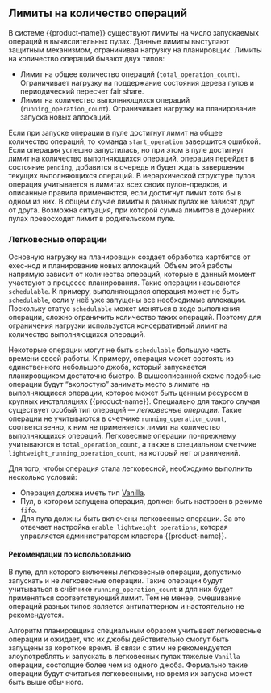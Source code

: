## Лимиты на количество операций

В системе {{product-name}} существуют лимиты на число запускаемых операций в вычислительных пулах. Данные лимиты выступают защитным механизмом, ограничивая нагрузку на планировщик. Лимиты на количество операций бывают двух типов:

- Лимит на общее количество операций (`total_operation_count`). Ограничивает нагрузку на поддержание состояния дерева пулов и периодический пересчет fair share.
- Лимит на количество выполняющихся операций (`running_operation_count`). Ограничивает нагрузку на планирование запуска новых аллокаций.

Если при запуске операции в пуле достигнут лимит на общее количество операций, то команда `start_operation` завершится ошибкой. Если операция успешно запустилась, но при этом в пуле достигнут лимит на количество выполняющихся операций, операция перейдет в состояние `pending`, добавится в очередь и будет ждать завершения текущих выполняющихся операций. В иерархической структуре пулов операция учитывается в лимитах всех своих пулов-предков, и описанные правила применяются, если достигнут лимит хотя бы в одном из них. В общем случае лимиты в разных пулах не зависят друг от друга. Возможна ситуация, при которой сумма лимитов в дочерних пулах превосходит лимит в родительском пуле.

### Легковесные операции

Основную нагрузку на планировщик создает обработка хартбитов от exec-нод и планирование новых аллокаций. Объем этой работы напрямую зависит от количества операций, которые в данный момент участвуют в процессе планирования. Такие операции называются `schedulable`. К примеру, выполняющаяся операция может не быть `schedulable`, если у неё уже запущены все необходимые аллокации. Поскольку статус `schedulable` может меняться в ходе выполнения операции, сложно ограничить количество таких операций. Поэтому для ограничения нагрузки используется консервативный лимит на количество выполняющихся операций.

Некоторые операции могут не быть `schedulable` большую часть времени своей работы. К примеру, операция может состоять из единственного небольшого джоба, который запускается планировщиком достаточно быстро. В вышеописанной схеме подобные операции будут “вхолостую” занимать место в лимите на выполняющиеся операции, которое может быть ценным ресурсом в крупных инсталляциях {{product-name}}. Специально для такого случая существует особый тип операций — *легковесные операции*. Такие операции не учитываются в счетчике `running_operation_count`, соответственно, к ним не применяется лимит на количество выполняющихся операций. Легковесные операции по-прежнему учитываются в `total_operation_count`, а также в специальном счетчике `lightweight_running_operation_count`, на который нет ограничений.

Для того, чтобы операция стала легковесной, необходимо выполнить несколько условий:

- Операция должна иметь тип [Vanilla](../../../user-guide/data-processing/operations/vanilla.md).
- Пул, в котором запущена операция, должен быть настроен в режиме `fifo`.
- Для пула должны быть включены легковесные операции. За это отвечает настройка `enable_lightweight_operations`, которая управляется администратором кластера {{product-name}}.

#### Рекомендации по использованию

В пуле, для которого включены легковесные операции, допустимо запускать и не легковесные операции. Такие операции будут учитываться в счётчике `running_operation_count` и для них будет применяться соответствующий лимит. Тем не менее, смешивание операций разных типов является антипаттерном и настоятельно не рекомендуется.

Алгоритм планировщика специальным образом учитывает легковесные операции и ожидает, что их джобы действительно смогут быть запущены за короткое время. В связи с этим не рекомендуется злоупотреблять и запускать в легковесных пулах тяжелые `Vanilla` операции, состоящие более чем из одного джоба. Формально такие операции будут считаться легковесными, но время их запуска может быть выше обычного.

